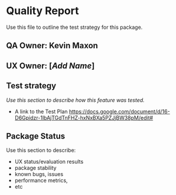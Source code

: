 # Quality Report
Use this file to outline the test strategy for this package.

## QA Owner: Kevin Maxon
## UX Owner: [*Add Name*]

## Test strategy
*Use this section to describe how this feature was tested.*
* A link to the Test Plan https://docs.google.com/document/d/16-D6Gpidzr-1lbAjTGdTnFHZ-hxNxBXa5PZJjBW38pM/edit#


## Package Status
Use this section to describe:
* UX status/evaluation results
* package stability
* known bugs, issues
* performance metrics,
* etc

